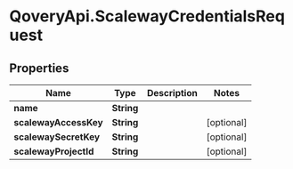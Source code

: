 # QoveryApi.ScalewayCredentialsRequest

## Properties

Name | Type | Description | Notes
------------ | ------------- | ------------- | -------------
**name** | **String** |  | 
**scalewayAccessKey** | **String** |  | [optional] 
**scalewaySecretKey** | **String** |  | [optional] 
**scalewayProjectId** | **String** |  | [optional] 


